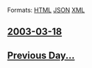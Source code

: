 
Formats: [HTML](2003/03/18/index.html)  [JSON](2003/03/18/index.json)  [XML](2003/03/18/index.xml)  

## [2003-03-18](/news/2003/03/18/index.md)

## [Previous Day...](/news/2003/03/17/index.md)


